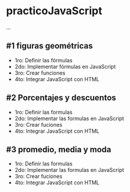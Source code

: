 # practicoJavaScript

...

## #1 figuras geométricas

- 1ro: Definir las fórmulas
- 2do: Implementar fórmulas en JavaScript
- 3ro: Crear funciones
- 4to: Integrar JavaScript con HTML 

## #2 Porcentajes y descuentos 

- 1ro: Definir las formulas
- 2do: Implementar las formulas en JavaScript
- 3ro: Crear fuciones
- 4to: Integrar JavaScript con HTML

## #3 promedio, media y moda 

- 1ro: Definir las formulas
- 2do: Implementar las formulas en JavaScript
- 3ro: Crear fuciones
- 4to: Integrar JavaScript con HTML
